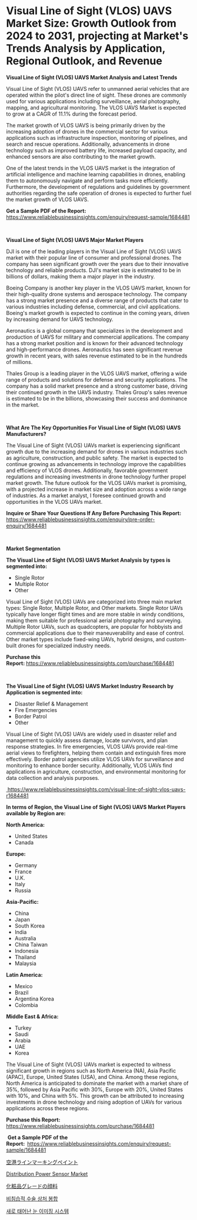 <p><h1>Visual Line of Sight (VLOS) UAVS Market Size: Growth Outlook from 2024 to 2031, projecting at Market's Trends Analysis by Application, Regional Outlook, and Revenue</h1></p><p><strong>Visual Line of Sight (VLOS) UAVS Market Analysis and Latest Trends</strong></p>
<p><p>Visual Line of Sight (VLOS) UAVS refer to unmanned aerial vehicles that are operated within the pilot's direct line of sight. These drones are commonly used for various applications including surveillance, aerial photography, mapping, and agricultural monitoring. The VLOS UAVS Market is expected to grow at a CAGR of 11.1% during the forecast period.</p><p>The market growth of VLOS UAVS is being primarily driven by the increasing adoption of drones in the commercial sector for various applications such as infrastructure inspection, monitoring of pipelines, and search and rescue operations. Additionally, advancements in drone technology such as improved battery life, increased payload capacity, and enhanced sensors are also contributing to the market growth.</p><p>One of the latest trends in the VLOS UAVS market is the integration of artificial intelligence and machine learning capabilities in drones, enabling them to autonomously navigate and perform tasks more efficiently. Furthermore, the development of regulations and guidelines by government authorities regarding the safe operation of drones is expected to further fuel the market growth of VLOS UAVS.</p></p>
<p><strong>Get a Sample PDF of the Report:&nbsp;</strong> <a href="https://www.reliablebusinessinsights.com/enquiry/request-sample/1684481">https://www.reliablebusinessinsights.com/enquiry/request-sample/1684481</a></p>
<p>&nbsp;</p>
<p><strong>Visual Line of Sight (VLOS) UAVS Major Market Players</strong></p>
<p><p>DJI is one of the leading players in the Visual Line of Sight (VLOS) UAVS market with their popular line of consumer and professional drones. The company has seen significant growth over the years due to their innovative technology and reliable products. DJI's market size is estimated to be in billions of dollars, making them a major player in the industry.</p><p>Boeing Company is another key player in the VLOS UAVS market, known for their high-quality drone systems and aerospace technology. The company has a strong market presence and a diverse range of products that cater to various industries including defense, commercial, and civil applications. Boeing's market growth is expected to continue in the coming years, driven by increasing demand for UAVS technology.</p><p>Aeronautics is a global company that specializes in the development and production of UAVS for military and commercial applications. The company has a strong market position and is known for their advanced technology and high-performance drones. Aeronautics has seen significant revenue growth in recent years, with sales revenue estimated to be in the hundreds of millions.</p><p>Thales Group is a leading player in the VLOS UAVS market, offering a wide range of products and solutions for defense and security applications. The company has a solid market presence and a strong customer base, driving their continued growth in the UAVS industry. Thales Group's sales revenue is estimated to be in the billions, showcasing their success and dominance in the market.</p></p>
<p>&nbsp;</p>
<p><strong>What Are The Key Opportunities For Visual Line of Sight (VLOS) UAVS Manufacturers?</strong></p>
<p><p>The Visual Line of Sight (VLOS) UAVs market is experiencing significant growth due to the increasing demand for drones in various industries such as agriculture, construction, and public safety. The market is expected to continue growing as advancements in technology improve the capabilities and efficiency of VLOS drones. Additionally, favorable government regulations and increasing investments in drone technology further propel market growth. The future outlook for the VLOS UAVs market is promising, with a projected increase in market size and adoption across a wide range of industries. As a market analyst, I foresee continued growth and opportunities in the VLOS UAVs market.</p></p>
<p><strong>Inquire or Share Your Questions If Any Before Purchasing This Report:</strong> <a href="https://www.reliablebusinessinsights.com/enquiry/pre-order-enquiry/1684481">https://www.reliablebusinessinsights.com/enquiry/pre-order-enquiry/1684481</a></p>
<p>&nbsp;</p>
<p><strong>Market Segmentation</strong></p>
<p><strong>The Visual Line of Sight (VLOS) UAVS Market Analysis by types is segmented into:</strong></p>
<p><ul><li>Single Rotor</li><li>Multiple Rotor</li><li>Other</li></ul></p>
<p><p>Visual Line of Sight (VLOS) UAVs are categorized into three main market types: Single Rotor, Multiple Rotor, and Other markets. Single Rotor UAVs typically have longer flight times and are more stable in windy conditions, making them suitable for professional aerial photography and surveying. Multiple Rotor UAVs, such as quadcopters, are popular for hobbyists and commercial applications due to their maneuverability and ease of control. Other market types include fixed-wing UAVs, hybrid designs, and custom-built drones for specialized industry needs.</p></p>
<p><strong>Purchase this Report:&nbsp;</strong><a href="https://www.reliablebusinessinsights.com/purchase/1684481">https://www.reliablebusinessinsights.com/purchase/1684481</a></p>
<p>&nbsp;</p>
<p><strong>The Visual Line of Sight (VLOS) UAVS Market Industry Research by Application is segmented into:</strong></p>
<p><ul><li>Disaster Relief & Management</li><li>Fire Emergencies</li><li>Border Patrol</li><li>Other</li></ul></p>
<p><p>Visual Line of Sight (VLOS) UAVs are widely used in disaster relief and management to quickly assess damage, locate survivors, and plan response strategies. In fire emergencies, VLOS UAVs provide real-time aerial views to firefighters, helping them contain and extinguish fires more effectively. Border patrol agencies utilize VLOS UAVs for surveillance and monitoring to enhance border security. Additionally, VLOS UAVs find applications in agriculture, construction, and environmental monitoring for data collection and analysis purposes.</p></p>
<p><a href="https://www.reliablebusinessinsights.com/visual-line-of-sight-vlos-uavs-r1684481">&nbsp;https://www.reliablebusinessinsights.com/visual-line-of-sight-vlos-uavs-r1684481</a></p>
<p><strong>In terms of Region, the Visual Line of Sight (VLOS) UAVS Market Players available by Region are:</strong></p>
<p>
    <p> <strong> North America: </strong>
        <ul>
            <li>United States</li>
            <li>Canada</li>
        </ul>
        </p> 
    <p> <strong> Europe: </strong>
        <ul>
            <li>Germany</li>
            <li>France</li>
            <li>U.K.</li>
            <li>Italy</li>
            <li>Russia</li>
        </ul>
        </p> 
    <p> <strong> Asia-Pacific: </strong>
        <ul>
            <li>China</li>
            <li>Japan</li>
            <li>South Korea</li>
            <li>India</li>
            <li>Australia</li>
            <li>China Taiwan</li>
            <li>Indonesia</li>
            <li>Thailand</li>
            <li>Malaysia</li>
        </ul>
        </p> 
    <p> <strong> Latin America: </strong>
        <ul>
            <li>Mexico</li>
            <li>Brazil</li>
            <li>Argentina Korea</li>
            <li>Colombia</li>
        </ul>
        </p> 
    <p> <strong> Middle East & Africa: </strong>
        <ul>
            <li>Turkey</li>
            <li>Saudi</li>
            <li>Arabia</li>
            <li>UAE</li>
            <li>Korea</li>
        </ul>
    </p>
    </p>
<p><p>The Visual Line of Sight (VLOS) UAVs market is expected to witness significant growth in regions such as North America (NA), Asia Pacific (APAC), Europe, United States (USA), and China. Among these regions, North America is anticipated to dominate the market with a market share of 35%, followed by Asia Pacific with 30%, Europe with 20%, United States with 10%, and China with 5%. This growth can be attributed to increasing investments in drone technology and rising adoption of UAVs for various applications across these regions.</p></p>
<p><strong>Purchase this Report: </strong><a href="https://www.reliablebusinessinsights.com/purchase/1684481">https://www.reliablebusinessinsights.com/purchase/1684481</a></p>
<p>&nbsp;<strong>Get a Sample PDF of the Report:&nbsp;&nbsp;</strong><a href="https://www.reliablebusinessinsights.com/enquiry/request-sample/1684481">https://www.reliablebusinessinsights.com/enquiry/request-sample/1684481</a></p>
<p><strong></strong></p>
<p><p><a href="https://medium.com/@jacksonmith1931/%E7%A9%BA%E6%B8%AF%E3%81%AE%E3%83%A9%E3%82%A4%E3%83%B3%E3%83%9E%E3%83%BC%E3%82%AD%E3%83%B3%E3%82%B0%E3%83%9A%E3%82%A4%E3%83%B3%E3%83%88%E5%B8%82%E5%A0%B4%E8%A6%8F%E6%A8%A1-cagr-%E3%83%88%E3%83%AC%E3%83%B3%E3%83%89-2024%E5%B9%B4%E3%81%8B%E3%82%892030%E5%B9%B4-3f8a28bef978">空港ラインマーキングペイント</a></p><p><a href="https://issuu.com/reportprime-2/docs/distribution-power-sensor-market-size-2030.pptx">Distribution Power Sensor Market</a></p><p><a href="https://github.com/mathieurico66/Market-Research-Report-List-2/blob/main/4848030110855.md">化粧品グレードの顔料</a></p><p><a href="https://github.com/johneahan44556754/Market-Research-Report-List-1/blob/main/4571246105609.md">비침습적 수술 상처 봉합</a></p><p><a href="https://github.com/rahat-gis/Market-Research-Report-List-1/blob/main/6853916105607.md">새로 태어난 눈 이미징 시스템</a></p></p>